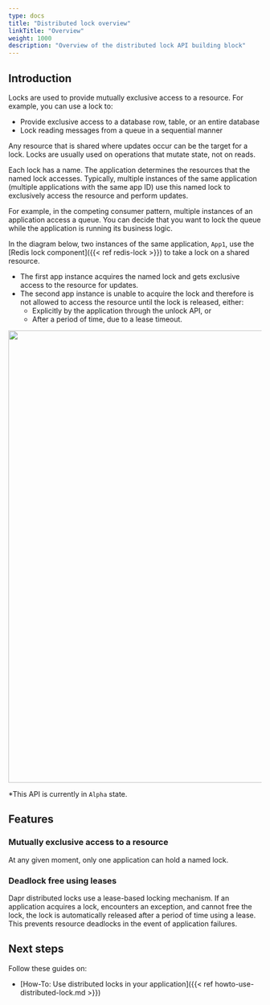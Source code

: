 ```yaml
---
type: docs
title: "Distributed lock overview"
linkTitle: "Overview"
weight: 1000
description: "Overview of the distributed lock API building block"
---
```


## Introduction
Locks are used to provide mutually exclusive access to a resource. For example, you can use a lock to:

- Provide exclusive access to a database row, table, or an entire database
- Lock reading messages from a queue in a sequential manner

Any resource that is shared where updates occur can be the target for a lock. Locks are usually used on operations that mutate state, not on reads.

Each lock has a name. The application determines the resources that the named lock accesses. Typically, multiple instances of the same application (multiple applications with the same app ID) use this named lock to exclusively access the resource and perform updates. 

For example, in the competing consumer pattern, multiple instances of an application access a queue. You can decide that you want to lock the queue while the application is running its business logic.

In the diagram below, two instances of the same application, `App1`, use the [Redis lock component]({{< ref redis-lock >}}) to take a lock on a shared resource. 

- The first app instance acquires the named lock and gets exclusive access to the resource for updates. 
- The second app instance is unable to acquire the lock and therefore is not allowed to access the resource until the lock is released, either:
   - Explicitly by the application through the unlock API, or 
   - After a period of time, due to a lease timeout. 

<img src="/images/lock-overview.png" width=900>

*This API is currently in `Alpha` state.

## Features

### Mutually exclusive access to a resource
At any given moment, only one application can hold a named lock.

### Deadlock free using leases
Dapr distributed locks use a lease-based locking mechanism. If an application acquires a lock, encounters an exception, and cannot free the lock, the lock is automatically released after a period of time using a lease. This prevents resource deadlocks in the event of application failures.

## Next steps
Follow these guides on:
- [How-To: Use distributed locks in your application]({{< ref howto-use-distributed-lock.md >}})

